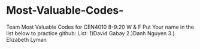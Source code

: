 # Most-Valuable-Codes-
Team Most Valuable Codes for CEN4010 8-9:20 W &amp; F
Put Your name in the list below to practice github:
List:
1)David Gabay
2.)Danh Nguyen
3.) Elizabeth Lyman
